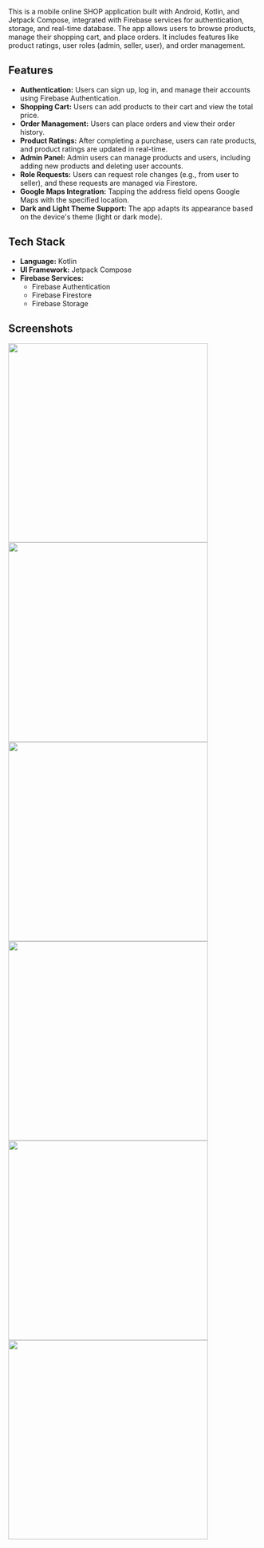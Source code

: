 This is a mobile online SHOP application built with Android, Kotlin, and Jetpack Compose, integrated with Firebase services for authentication, storage, and real-time database. The app allows users to browse products, manage their shopping cart, and place orders. It includes features like product ratings, user roles (admin, seller, user), and order management.

## Features

- **Authentication:** Users can sign up, log in, and manage their accounts using Firebase Authentication.
- **Shopping Cart:** Users can add products to their cart and view the total price.
- **Order Management:** Users can place orders and view their order history.
- **Product Ratings:** After completing a purchase, users can rate products, and product ratings are updated in real-time.
- **Admin Panel:** Admin users can manage products and users, including adding new products and deleting user accounts.
- **Role Requests:** Users can request role changes (e.g., from user to seller), and these requests are managed via Firestore.
- **Google Maps Integration:** Tapping the address field opens Google Maps with the specified location.
- **Dark and Light Theme Support:** The app adapts its appearance based on the device's theme (light or dark mode).

## Tech Stack

- **Language:** Kotlin
- **UI Framework:** Jetpack Compose
- **Firebase Services:**
  - Firebase Authentication
  - Firebase Firestore
  - Firebase Storage

## Screenshots

<img src="https://github.com/user-attachments/assets/7d596232-dcdc-4417-b08e-b89f473b9a52" width="400" >

<img src="https://github.com/user-attachments/assets/8728dbf0-5b5d-4f81-a703-9c76cc39283e" width="400" >

<img src="https://github.com/user-attachments/assets/cc47dcc8-f2aa-4018-bc88-ea29d8dfae17" width="400" >

<img src="https://github.com/user-attachments/assets/15b0be66-710f-4471-bda6-497f5101dba0" width="400" >

<img src="https://github.com/user-attachments/assets/faf296a1-661d-4942-8922-f28ebab7ae49" width="400" >

<img src="https://github.com/user-attachments/assets/6da1f2f5-ae58-4750-b4cd-8ecc403e79fa" width="400" >




